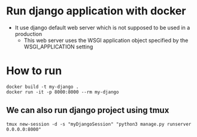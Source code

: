 # Run django application with docker
* It use django default web server which is not supposed to be used in a production
  * This web server uses the WSGI application object specified by the WSGI_APPLICATION setting

# How to run
```
docker build -t my-django .
docker run -it -p 8000:8000 --rm my-django
```

## We can also run django project using tmux
```
tmux new-session -d -s "myDjangoSession" "python3 manage.py runserver 0.0.0.0:8000"
```
